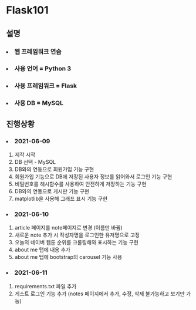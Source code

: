 # Flask101

## 설명

### <li> 웹 프레임워크 연습
### <li> 사용 언어 = Python 3
### <li> 사용 프레임워크 = Flask
### <li> 사용 DB = MySQL

## 진행상황

### <li> 2021-06-09
1. 제작 시작 
2. DB 선택 - MySQL 
3. DB와의 연동으로 회원가입 기능 구현
4. 회원가입 기능으로 DB에 저장된 사용자 정보를 읽어와서 로그인 기능 구현
5. 비밀번호를 해시함수를 사용하여 안전하게 저장하는 기능 구현
6. DB와의 연동으로 게시판 기능 구현
7. matplotlib을 사용해 그래프 표시 기능 구현

### <li> 2021-06-10
1. article 페이지를 note페이지로 변경 (이름만 바뀜)
2. 새로운 note 추가 시 작성자명을 로그인한 유저명으로 고정
3. 오늘의 네이버 웹툰 순위를 크롤링해와 표시하는 기능 구현
4. about me 탭에 내용 추가
5. about me 탭에 bootstrap의 carousel 기능 사용

### <li> 2021-06-11
1. requirements.txt 파일 추가
2. 게스트 로그인 기능 추가 (notes 페이지에서 추가, 수정, 삭제 불가능하고 보기만 가능)
